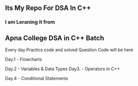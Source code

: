 ## Its My Repo For DSA In C++
### I am Leraning it from 
## Apna College DSA in C++ Batch

Every day Practics code and solved Question Code will be here 

Day.1 - Flowcharts 

Day.2 - Variables & Data Types
Day3. - Operators in C++

Day.4 - Conditional Statements 
